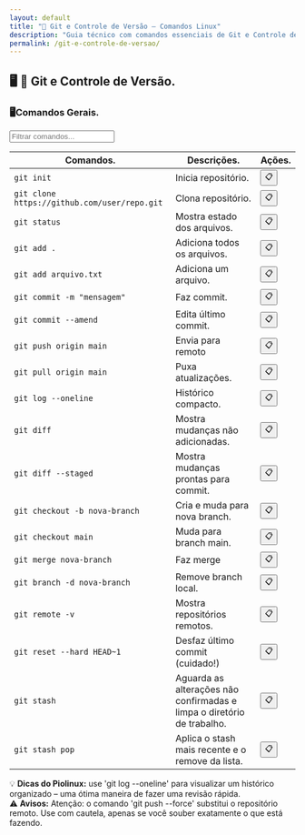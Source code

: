 ```yaml
---
layout: default
title: "💾 Git e Controle de Versão — Comandos Linux"
description: "Guia técnico com comandos essenciais de Git e Controle de Versão. Copie, cole e use direto no terminal. Organizado por git e controle de versão."
permalink: /git-e-controle-de-versao/
---
```





<section>

<h2>🖥 💾 Git e Controle de Versão.</h2>


<h3>🖥Comandos Gerais.</h3>

<input type="text" oninput="filtrarLinhas(this.value)" placeholder="Filtrar comandos...">
<script>
function filtrarLinhas(termo) {
  const linhas = document.querySelectorAll('tbody tr');
  linhas.forEach(linha => {
    linha.style.display = linha.textContent.toLowerCase().includes(termo.toLowerCase()) ? '' : 'none';
  });
}
</script>


<div class="table-container">
<table class="evergreen-table">
  <thead>
    <tr>
      <th>Comandos.</th>
      <th>Descrições.</th>
      <th>Ações.</th>
    </tr>
  </thead>
  <tbody>
    <tr>
      <td data-label="Comando"><code>git init</code></td>
      <td data-label="Descrição">Inicia repositório.</td>
      <td data-label="Ação"><button class="copy-btn" data-command="git init">📋</button></td>
    </tr>
    <tr>
      <td data-label="Comando"><code>git clone https://github.com/user/repo.git</code></td>
      <td data-label="Descrição">Clona repositório.</td>
      <td data-label="Ação"><button class="copy-btn" data-command="git clone https://github.com/user/repo.git">📋</button></td>
    </tr>
    <tr>
      <td data-label="Comando"><code>git status</code></td>
      <td data-label="Descrição">Mostra estado dos arquivos.</td>
      <td data-label="Ação"><button class="copy-btn" data-command="git status">📋</button></td>
    </tr>
    <tr>
      <td data-label="Comando"><code>git add .</code></td>
      <td data-label="Descrição">Adiciona todos os arquivos.</td>
      <td data-label="Ação"><button class="copy-btn" data-command="git add .">📋</button></td>
    </tr>
    <tr>
      <td data-label="Comando"><code>git add arquivo.txt</code></td>
      <td data-label="Descrição">Adiciona um arquivo.</td>
      <td data-label="Ação"><button class="copy-btn" data-command="git add arquivo.txt">📋</button></td>
    </tr>
    <tr>
      <td data-label="Comando"><code>git commit -m "mensagem"</code></td>
      <td data-label="Descrição">Faz commit.</td>
      <td data-label="Ação"><button class="copy-btn" data-command="git commit -m &quot;mensagem&quot;">📋</button></td>
    </tr>
    <tr>
      <td data-label="Comando"><code>git commit --amend</code></td>
      <td data-label="Descrição">Edita último commit.</td>
      <td data-label="Ação"><button class="copy-btn" data-command="git commit --amend">📋</button></td>
    </tr>
    <tr>
      <td data-label="Comando"><code>git push origin main</code></td>
      <td data-label="Descrição">Envia para remoto</td>
      <td data-label="Ação"><button class="copy-btn" data-command="git push origin main">📋</button></td>
    </tr>
    <tr>
      <td data-label="Comando"><code>git pull origin main</code></td>
      <td data-label="Descrição">Puxa atualizações.</td>
      <td data-label="Ação"><button class="copy-btn" data-command="git pull origin main">📋</button></td>
    </tr>
    <tr>
      <td data-label="Comando"><code>git log --oneline</code></td>
      <td data-label="Descrição">Histórico compacto.</td>
      <td data-label="Ação"><button class="copy-btn" data-command="git log --oneline">📋</button></td>
    </tr>
    <tr>
      <td data-label="Comando"><code>git diff</code></td>
      <td data-label="Descrição">Mostra mudanças não adicionadas.</td>
      <td data-label="Ação"><button class="copy-btn" data-command="git diff">📋</button></td>
    </tr>
    <tr>
      <td data-label="Comando"><code>git diff --staged</code></td>
      <td data-label="Descrição">Mostra mudanças prontas para commit.</td>
      <td data-label="Ação"><button class="copy-btn" data-command="git diff --staged">📋</button></td>
    </tr>
    <tr>
      <td data-label="Comando"><code>git checkout -b nova-branch</code></td>
      <td data-label="Descrição">Cria e muda para nova branch.</td>
      <td data-label="Ação"><button class="copy-btn" data-command="git checkout -b nova-branch">📋</button></td>
    </tr>
    <tr>
      <td data-label="Comando"><code>git checkout main</code></td>
      <td data-label="Descrição">Muda para branch main.</td>
      <td data-label="Ação"><button class="copy-btn" data-command="git checkout main">📋</button></td>
    </tr>
    <tr>
      <td data-label="Comando"><code>git merge nova-branch</code></td>
      <td data-label="Descrição">Faz merge</td>
      <td data-label="Ação"><button class="copy-btn" data-command="git merge nova-branch">📋</button></td>
    </tr>
    <tr>
      <td data-label="Comando"><code>git branch -d nova-branch</code></td>
      <td data-label="Descrição">Remove branch local. </td>
      <td data-label="Ação"><button class="copy-btn" data-command="git branch -d nova-branch">📋</button></td>
    </tr>
    <tr>
      <td data-label="Comando"><code>git remote -v</code></td>
      <td data-label="Descrição">Mostra repositórios remotos.</td>
      <td data-label="Ação"><button class="copy-btn" data-command="git remote -v">📋</button></td>
    </tr>
    <tr>
      <td data-label="Comando"><code>git reset --hard HEAD~1</code></td>
      <td data-label="Descrição">Desfaz último commit (cuidado!)</td>
      <td data-label="Ação"><button class="copy-btn" data-command="git reset --hard HEAD~1">📋</button></td>
    </tr>
    <tr>
      <td data-label="Comando"><code>git stash</code></td>
      <td data-label="Descrição">Aguarda as alterações não confirmadas e limpa o diretório de trabalho.</td>
      <td data-label="Ação"><button class="copy-btn" data-command="git stash">📋</button></td>
    </tr>
    <tr>
      <td data-label="Comando"><code>git stash pop</code></td>
      <td data-label="Descrição">Aplica o stash mais recente e o remove da lista.</td>
      <td data-label="Ação"><button class="copy-btn" data-command="git stash pop">📋</button></td>
    </tr>
  </tbody>
</table>
</div>


<div class="dica-final">
  💡 <strong>Dicas do Piolinux:</strong>  use 'git log --oneline' para visualizar um histórico organizado – uma ótima maneira de fazer uma revisão rápida.
  </div>
<div class="aviso-final">
 ⚠️ <strong>Avisos:</strong>  Atenção: o comando 'git push --force' substitui o repositório remoto. Use com cautela, apenas se você souber exatamente o que está fazendo.
 </div>

</section>
